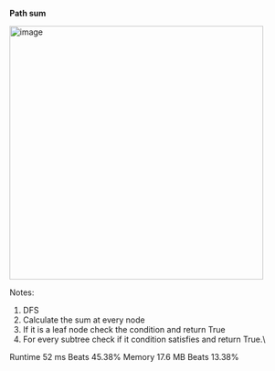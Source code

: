 **Path sum**

<img width="444" alt="image" src="https://github.com/moni97/my_coding_practice_python/assets/25766765/30c36cee-dfe0-4272-b593-fe351ef61448">

Notes:
1. DFS
2. Calculate the sum at every node
3. If it is a leaf node check the condition and return True
4. For every subtree check if it condition satisfies and return True.\

Runtime
52 ms
Beats
45.38%
Memory
17.6 MB
Beats
13.38%
